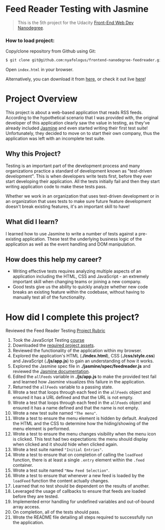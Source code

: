 # Feed Reader Testing with Jasmine

>This is the 5th project for the Udacity [Front-End Web Dev Nanodegree](https://udacity.com/course/front-end-web-developer-nanodegree--nd001/ "Front-End Web Developer Nanodegree").

### How to load project:

Copy/clone repository from Github using Git:
```sh
$ git clone git@github.com:nyafologus/frontend-nanodegree-feedreader.git
```
Open ```index.html``` in your browser. 

Alternatively, you can download it from [here](https://github.com/nyafologus/frontend-nanodegree-feedreader/archive/master.zip "Download ZIP"), or check it out live [here](https://nyafologus.github.io/feedreader/index.html "♥ Jasmine Test ♥")!


# Project Overview

This project is about a web-based application that reads RSS feeds. According to the hypothetical scenario that I was provided with, the original developer of this application clearly saw the value in testing, as they've already included [Jasmine](http://jasmine.github.io/) and even started writing their first test suite! Unfortunately, they decided to move on to start their own company, thus the application was left with an incomplete test suite.


## Why this Project?

Testing is an important part of the development process and many organizations practice a standard of development known as "test-driven development". This is when developers write tests first, before they ever start developing their application. All the tests initially fail and then they start writing application code to make these tests pass.

Whether we work in an organization that uses test-driven development or in an organization that uses tests to make sure future feature development doesn't break existing features, it's an important skill to have!


## What did I learn?

I learned how to use Jasmine to write a number of tests against a pre-existing application. These test the underlying business logic of the application as well as the event handling and DOM manipulation.


## How does this help my career?

* Writing effective tests requires analyzing multiple aspects of an application including the HTML, CSS and JavaScript - an extremely important skill when changing teams or joining a new company.
* Good tests give us the ability to quickly analyze whether new code breaks an existing feature within the codebase, without having to manually test all of the functionality.


# How did I complete this project?

Reviewed the Feed Reader Testing [Project Rubric](https://review.udacity.com/#!/projects/3442558598/rubric)

1. Took the JavaScript Testing [course](https://www.udacity.com/course/ud549)
2. Downloaded the [required project assets](http://github.com/udacity/frontend-nanodegree-feedreader).
3. Reviewed the functionality of the application within my browser.
4. Explored the application's HTML (**./index.html**), CSS (**./css/style.css**) and JavaScript (**./js/app.js**) to gain an understanding of how it works.
5. Explored the Jasmine spec file in **./jasmine/spec/feedreader.js** and reviewed the [Jasmine documentation](http://jasmine.github.io).
6. Edited the `allFeeds` variable in **./js/app.js** to make the provided test fail and learned how Jasmine visualizes this failure in the application.
7. Returned the `allFeeds` variable to a passing state.
8. Wrote a test that loops through each feed in the `allFeeds` object and ensured it has a URL defined and that the URL is not empty.
9. Wrote a test that loops through each feed in the `allFeeds` object and ensured it has a name defined and that the name is not empty.
10. Wrote a new test suite named `"The menu"`.
11. Wrote a test to ensure the menu element is hidden by default. Analyzed the HTML and the CSS to determine how the hiding/showing of the menu element is performed.
12. Wrote a test to ensure the menu changes visibility when the menu icon is clicked. This test had two expectations: the menu should display when clicked and it should hide when clicked again.
13. Wrote a test suite named `"Initial Entries"`.
14. Wrote a test to ensure that on completion of calling the `loadFeed` function, there is at least a single `.entry` element within the `.feed` container.
15. Wrote a test suite named `"New Feed Selection"`.
16. Wrote a test to ensure that whenever a new feed is loaded by the `loadFeed` function the content actually changes.
17. Learned that no test should be dependent on the results of another.
18. Leveraged the usage of callbacks to ensure that feeds are loaded before they are tested.
19. Implemented error handling for undefined variables and out-of-bound array access.
20. On completion, all of the tests should pass. 
21. Wrote the README file detailing all steps required to successfully run the application.
